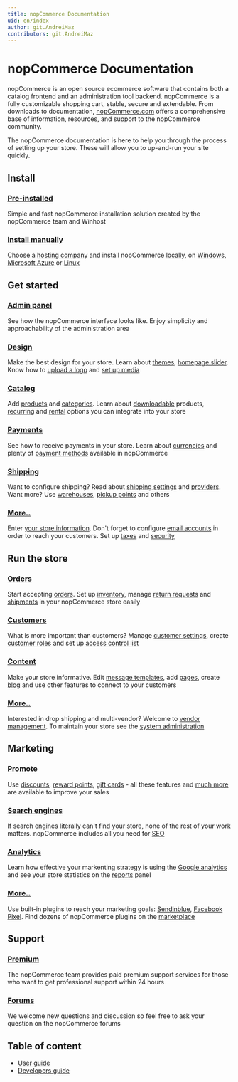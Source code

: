 ```yaml
---
title: nopCommerce Documentation
uid: en/index
author: git.AndreiMaz
contributors: git.AndreiMaz
---
```


# nopCommerce Documentation

nopCommerce is an open source ecommerce software that contains both a catalog frontend and an administration tool backend. nopCommerce is a fully customizable shopping cart, stable, secure and extendable. From downloads to documentation, [nopCommerce.com](https://www.nopCommerce.com) offers a comprehensive base of information, resources, and support to the nopCommerce community.

The nopCommerce documentation is here to help you through the process of setting up your store. These will allow you to up-and-run your site quickly.

<h2 class="click-links-title">Install</h2>
<div class="quick-links">
    <div class="quick-item pre-installed">
        <h3><a href="/en/installation-and-upgrading/installing-nopcommerce/pre-installed-nopcommerce.html">Pre-installed</a></h3>
        <p>Simple and fast nopCommerce installation solution created by the nopCommerce team and Winhost</p>
    </div>
    <div class="quick-item manually">
        <h3><a href="/en/installation-and-upgrading/installing-nopcommerce/index.html">Install manually</a></h3>
        <p>Choose a <a href="/en/installation-and-upgrading/installing-nopcommerce/choose-a-hosting-company.html">hosting company</a> and install nopCommerce <a href="/en/installation-and-upgrading/installing-nopcommerce/installing-local.html">locally</a>, on <a href="/en/installation-and-upgrading/installing-nopcommerce/installing-on-windows.html">Windows</a>, <a href="/en/installation-and-upgrading/installing-nopcommerce/installing-on-microsoft-azure.html">Microsoft Azure</a> or <a href="/en/installation-and-upgrading/installing-nopcommerce/installing-on-linux.html">Linux</a></p>
    </div>
</div>

<h2 class="click-links-title">Get started</h2>
<div class="quick-links">
    <div class="quick-item admin-panel">
        <h3><a href="/en/getting-started/admin-area-overview.html">Admin panel</a></h3>
        <p>See how the nopCommerce interface looks like. Enjoy simplicity and approachability of the administration area</p>
    </div>
    <div class="quick-item design">
        <h3><a href="/en/getting-started/design-your-store/index.html">Design</a></h3>
        <p>Make the best design for your store. Learn about <a href="/en/getting-started/design-your-store/choose-and-install-a-theme.html">themes</a>, <a href="/en/getting-started/design-your-store/nivo-slider.html">homepage slider</a>. Know how to <a href="/en/getting-started/design-your-store/uploading-your-logo.html">upload a logo</a> and <a href="/en/getting-started/design-your-store/media-settings.html">set up media</a></p>
    </div>
</div>
<div class="quick-links">
    <div class="quick-item catalog">
        <h3><a href="/en/running-your-store/catalog/index.html">Catalog</a></h3>
        <p>Add <a href="/en/running-your-store/catalog/products/add-products.html">products</a> and <a href="/en/running-your-store/catalog/categories.html">categories</a>. Learn about <a href="/en/running-your-store/catalog/products/downloadable-products.html">downloadable</a> products, <a href="/en/running-your-store/catalog/products/recurring-products.html">recurring</a> and <a href="/en/running-your-store/catalog/products/rental-products.html">rental</a> options you can integrate into your store</p>
    </div>
    <div class="quick-item payments">
        <h3><a href="/en/getting-started/configure-payments/index.html">Payments</a></h3>
        <p>See how to receive payments in your store. Learn about <a href="/en/getting-started/configure-payments/advanced-configuration/currencies.html">currencies</a> and plenty of <a href="/en/getting-started/configure-payments/payment-methods/index.html">payment methods</a> available in nopCommerce</p>
    </div>
</div>
<div class="quick-links">
    <div class="quick-item shipping">
        <h3><a href="/en/getting-started/configure-shipping/index.html">Shipping</a></h3>
        <p>Want to configure shipping? Read about <a href="/en/getting-started/configure-shipping/shipping-settings.html">shipping settings</a> and <a href="/en/getting-started/configure-shipping/shipping-providers/index.html">providers</a>. Want more? Use <a href="/en/getting-started/configure-shipping/advanced-configuration/warehouses.html">warehouses</a>, <a href="/en/getting-started/configure-shipping/advanced-configuration/pickup-points.html">pickup points</a> and others</p>
    </div>
    <div class="quick-item more">
        <h3><a href="/en/getting-started/index.html">More..</a></h3>
        <p>Enter <a href="/en/getting-started/advanced-configuration/your-store-information.html">your store information</a>. Don't forget to configure <a href="/en/getting-started/email-accounts.html">email accounts</a> in order to reach your customers. Set up <a href="/en/getting-started/configure-taxes/index.html">taxes</a> and <a href="/en/getting-started/advanced-configuration/security-settings.html">security</a></p>
    </div>
</div>

<h2 class="click-links-title">Run the store</h2>
<div class="quick-links">
    <div class="quick-item orders">
        <h3><a href="/en/running-your-store/order-management/index.html">Orders</a></h3>
        <p>Start accepting <a href="/en/running-your-store/order-management/orders.html">orders</a>. Set up <a href="/en/running-your-store/order-management/inventory-management.html">inventory</a>, manage <a href="/en/running-your-store/order-management/return-requests.html">return requests</a> and <a href="/en/running-your-store/order-management/shipping-management.html">shipments</a> in your nopCommerce store easily</p>
    </div>
    <div class="quick-item customers">
        <h3><a href="/en/running-your-store/customer-management/index.html">Customers</a></h3>
        <p>What is more important than customers? Manage <a href="/en/running-your-store/customer-management/customer-settings.html">customer settings</a>, create <a href="/en/running-your-store/customer-management/customer-roles.html">customer roles</a> and set up <a href="/en/running-your-store/customer-management/access-control-list.html">access control list</a></p>
    </div>
</div>
<div class="quick-links">
    <div class="quick-item content">
        <h3><a href="/en/running-your-store/content-management/index.html">Content</a></h3>
        <p>Make your store informative. Edit <a href="/en/running-your-store/content-management/message-templates.html">message templates</a>, add <a href="/en/running-your-store/content-management/topics-pages.html">pages</a>, create <a href="/en/running-your-store/content-management/blog.html">blog</a> and use other features to connect to your customers</p>
    </div>
    <div class="quick-item more">
        <h3><a href="/en/running-your-store/index.html">More..</a></h3>
        <p>Interested in drop shipping and multi-vendor? Welcome to <a href="/en/running-your-store/vendor-management.html">vendor management</a>. To maintain your store see the <a href="/en/running-your-store/system-administration/index.html">system administration</a></p>
    </div>
</div>

<h2 class="click-links-title">Marketing</h2>
<div class="quick-links">
    <div class="quick-item promotional">
        <h3><a href="/en/running-your-store/promotional-tools/index.html">Promote</a></h3>
        <p>Use <a href="/en/running-your-store/promotional-tools/discounts.html">discounts</a>, <a href="/en/running-your-store/promotional-tools/reward-points.html">reward points</a>, <a href="/en/running-your-store/promotional-tools/gift-cards.html">gift cards</a> - all these features and <a href="/en/running-your-store/promotional-tools/index.html">much more</a> are available to improve your sales</p>
    </div>
    <div class="quick-item search-engines">
        <h3><a href="/en/running-your-store/search-engine-optimization.html">Search engines</a></h3>
        <p>If search engines literally can't find your store, none of the rest of your work matters. nopCommerce includes all you need for <a href="/en/running-your-store/search-engine-optimization.html">SEO</a></p>
    </div>
</div>
<div class="quick-links">
    <div class="quick-item analytics">
        <h3><a href="/en/getting-started/advanced-configuration/configure-analytics.html">Analytics</a></h3>
        <p>Learn how effective your markenting strategy is using the <a href="/en/getting-started/advanced-configuration/configure-analytics.html">Google analytics</a> and see your store statistics on the <a href="/en/running-your-store/reports.html">reports</a> panel</p>
    </div>
    <div class="quick-item more">
        <h3><a href="/en/getting-started/advanced-configuration/plugins-in-nopcommerce.html">More..</a></h3>
        <p>Use built-in plugins to reach your marketing goals: <a href="/en/running-your-store/promotional-tools/sendinblue-integration/index.html">Sendinblue</a>, <a href="/en/running-your-store/promotional-tools/facebook-pixel.html">Facebook Pixel</a>. Find dozens of nopCommerce plugins on the <a target="_blank" href="https://www.nopcommerce.com/en/marketplace">marketplace</a></p>
    </div>
</div>

<h2 class="click-links-title">Support</h2>
<div class="quick-links">
    <div class="quick-item premium">
        <h3><a target="_blank" href="https://www.nopcommerce.com/en/nopcommerce-premium-support-services">Premium</a></h3>
        <p>The nopCommerce team provides paid premium support services for those who want to get professional support within 24 hours</p>
    </div>
    <div class="quick-item forums">
        <h3><a target="_blank" href="https://www.nopcommerce.com/en/boards">Forums</a></h3>
        <p>We welcome new questions and discussion so feel free to ask your question on the nopCommerce forums</p>
    </div>
</div>

## Table of content
* [User guide](xref:en/getting-started/index)
* [Developers guide](xref:en/developer/index)
